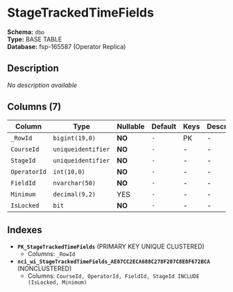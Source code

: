 # StageTrackedTimeFields

**Schema:** `dbo`  
**Type:** BASE TABLE  
**Database:** fsp-165587 (Operator Replica)

## Description

*No description available*

## Columns (7)

| Column | Type | Nullable | Default | Keys | Description |
|--------|------|----------|---------|------|-------------|
| `_RowId` | `bigint(19,0)` | **NO** | `-` | PK | - |
| `CourseId` | `uniqueidentifier` | **NO** | `-` | - | - |
| `StageId` | `uniqueidentifier` | **NO** | `-` | - | - |
| `OperatorId` | `int(10,0)` | **NO** | `-` | - | - |
| `FieldId` | `nvarchar(50)` | **NO** | `-` | - | - |
| `Minimum` | `decimal(9,2)` | YES | `-` | - | - |
| `IsLocked` | `bit` | **NO** | `-` | - | - |

## Indexes

- **`PK_StageTrackedTimeFields`** (PRIMARY KEY UNIQUE CLUSTERED)
  - Columns: `_RowId`
- **`nci_wi_StageTrackedTimeFields_AE07CC2ECA688C278F207C8E8F672BCA`** (NONCLUSTERED)
  - Columns: `CourseId, OperatorId, FieldId, StageId INCLUDE (IsLocked, Minimum)`
